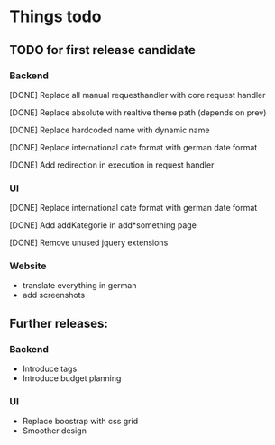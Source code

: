 # Things todo

## TODO for first release candidate

### Backend

[DONE] Replace all manual requesthandler with core request handler

[DONE] Replace absolute with realtive theme path (depends on prev)

[DONE] Replace hardcoded name with dynamic name

[DONE] Replace international date format with german date format

[DONE] Add redirection in execution in request handler

### UI

[DONE] Replace international date format with german date format

[DONE] Add addKategorie in add*something page

[DONE] Remove unused jquery extensions

### Website

* translate everything in german
* add screenshots

## Further releases:

### Backend

* Introduce tags
* Introduce budget planning


### UI

* Replace boostrap with css grid
* Smoother design
